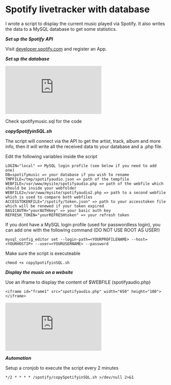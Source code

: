# Spotify livetracker with database

I wrote a script to display the current music played via Spotify. It also writes the data to a MySQL database to get some statistics.

***Set up the Spotify API***

Visit [developer.spotify.com](https://developer.spotify.com/documentation/general/guides/authorization/app-settings/) and register an App. 

***Set up the database***

![databaseERM](https://lunetikk.de/lib/exe/fetch.php?w=800&tok=ad9ce5&media=linux:ubuntu:pasted:20230118-151359.png)

Check spotifymusic.sql for the code

***copySpotifyinSQL.sh***

The script will connect via the API to get the artist, track, album and more info, then it will write all the received data to your database and a .php file.

Edit the following variables inside the script

```
LOGIN="local" => MySQL login profile (see below if you need to add one)
DB=spotifymusic => your database if you wish to rename 
TMPFILE=/tmp/spotifyaudio.json => path of the tempfile
WEBFILE=/var/www/mysite/spotifyaudio.php => path of the webfile which should be inside your webfolder 
WEBFILE2=/var/www/mysite/spotifyaudio2.php => path to a second webfile which is used to compare both webfiles
ACCESSTOKENFILE="/spotify/token.json" => path to your accesstoken file which will be renewed if your token expired
BASICAUTH="yourAUTHkey" => your basic auth key 
REFRESH_TOKEN="yourREFRESHtoken" => your refresh token
```

If you dont have a MySQL login profile (used for passwordless login), you can add one with the following command (DO NOT USE ROOT AS USER!)

```mysql_config_editor set --login-path=<YOURPROFILENAME> --host=<YOURHOSTIP> --user=<YOURUSERNAME> --password```

Make sure the script is executeable

```chmod +x copySpotifyinSQL.sh```

***Display the music on a website***

Use an iframe to display the content of $WEBFILE (spotifyaudio.php)

```<iframe id="frame1" src="spotifyaudio.php" width="650" height="100"></iframe>```

![livetracker](https://lunetikk.de/lib/exe/fetch.php?cache=&media=linux:ubuntu:pasted:20191005-132910.png)

***Automation***

Setup a cronjob to execute the script every 2 minutes

```*/2 * * * * /spotify/copySpotifyinSQL.sh >/dev/null 2>&1```
